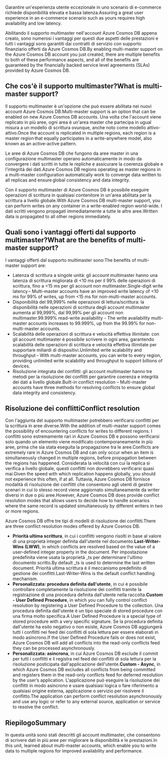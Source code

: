 <span data-ttu-id="e21d5-101">Garantire un'esperienza utente eccezionale in uno scenario di e-commerce richiede disponibilità elevata e bassa latenza.</span><span class="sxs-lookup"><span data-stu-id="e21d5-101">Assuring a great user experience in an e-commerce scenario such as yours requires high availability and low latency.</span></span>

<span data-ttu-id="e21d5-102">Abilitando il supporto multimaster nell'account Azure Cosmos DB appena creato, sono numerosi i vantaggi per questi due aspetti delle prestazioni e tutti i vantaggi sono garantiti dai contratti di servizio con supporto finanziario offerti da Azure Cosmos DB.</span><span class="sxs-lookup"><span data-stu-id="e21d5-102">By enabling multi-master support on the Azure Cosmos DB account you just created, there are multiple benefits to both of these performance aspects, and all of the benefits are guaranteed by the financially backed service level agreements (SLAs) provided by Azure Cosmos DB.</span></span>

## <a name="what-is-multi-master-support"></a><span data-ttu-id="e21d5-103">Che cos'è il supporto multimaster?</span><span class="sxs-lookup"><span data-stu-id="e21d5-103">What is multi-master support?</span></span>

<span data-ttu-id="e21d5-104">Il supporto multimaster è un'opzione che può essere abilitata nei nuovi account Azure Cosmos DB.</span><span class="sxs-lookup"><span data-stu-id="e21d5-104">Multi-master support is an option that can be enabled on new Azure Cosmos DB accounts.</span></span> <span data-ttu-id="e21d5-105">Una volta che l'account viene replicato in più aree, ogni area è un'area master che partecipa in ugual misura a un modello di scrittura ovunque, anche noto come modello attivo-attivo.</span><span class="sxs-lookup"><span data-stu-id="e21d5-105">Once the account is replicated in multiple regions, each region is a master region that equally participates in a write-anywhere model, also known as an active-active pattern.</span></span>

<span data-ttu-id="e21d5-106">Le aree di Azure Cosmos DB che fungono da aree master in una configurazione multimaster operano automaticamente in modo da convergere i dati scritti in tutte le repliche e assicurare la coerenza globale e l'integrità dei dati.</span><span class="sxs-lookup"><span data-stu-id="e21d5-106">Azure Cosmos DB regions operating as master regions in a multi-master configuration automatically work to converge data written to all replicas and ensure global consistency and data integrity.</span></span>

<span data-ttu-id="e21d5-107">Con il supporto multimaster di Azure Cosmos DB è possibile eseguire operazioni di scrittura in qualsiasi contenitore in un'area abilitata per la scrittura a livello globale.</span><span class="sxs-lookup"><span data-stu-id="e21d5-107">With Azure Cosmos DB multi-master support, you can perform writes on any container in a write-enabled region world-wide.</span></span> <span data-ttu-id="e21d5-108">I dati scritti vengono propagati immediatamente a tutte le altre aree.</span><span class="sxs-lookup"><span data-stu-id="e21d5-108">Written data is propagated to all other regions immediately.</span></span>  

## <a name="what-are-the-benefits-of-multi-master-support"></a><span data-ttu-id="e21d5-109">Quali sono i vantaggi offerti dal supporto multimaster?</span><span class="sxs-lookup"><span data-stu-id="e21d5-109">What are the benefits of multi-master support?</span></span>

<span data-ttu-id="e21d5-110">I vantaggi offerti dal supporto multimaster sono:</span><span class="sxs-lookup"><span data-stu-id="e21d5-110">The benefits of multi-master support are:</span></span>

* <span data-ttu-id="e21d5-111">Latenza di scrittura a singole unità: gli account multimaster hanno una latenza di scrittura migliorata di <10 ms per il 99% delle operazioni di scrittura, fino a <15 ms per gli account non multimaster.</span><span class="sxs-lookup"><span data-stu-id="e21d5-111">Single-digit write latency – Multi-master accounts have an improved write latency of <10 ms for 99% of writes, up from <15 ms for non-multi-master accounts.</span></span>
* <span data-ttu-id="e21d5-112">Disponibilità del 99,999% nelle operazioni di lettura/scrittura: la disponibilità nelle operazioni di scrittura degli account multimaster aumenta al 99,999%, dal 99,99% per gli account non multimaster.</span><span class="sxs-lookup"><span data-stu-id="e21d5-112">99.999% read-write availability - The write availability multi-master accounts increases to 99.999%, up from the 99.99% for non-multi-master accounts.</span></span>
* <span data-ttu-id="e21d5-113">Scalabilità delle operazioni di scrittura e velocità effettiva illimitate: con gli account multimaster è possibile scrivere in ogni area, garantendo scalabilità delle operazioni di scrittura e velocità effettiva illimitate per supportare miliardi di dispositivi.</span><span class="sxs-lookup"><span data-stu-id="e21d5-113">Unlimited write scalability and throughput – With multi-master accounts, you can write to every region, providing unlimited write scalability and throughput to support billions of devices.</span></span>
* <span data-ttu-id="e21d5-114">Risoluzione integrata dei conflitti: gli account multimaster hanno tre metodi per la risoluzione dei conflitti per garantire coerenza e integrità dei dati a livello globale.</span><span class="sxs-lookup"><span data-stu-id="e21d5-114">Built-in conflict resolution – Multi-master accounts have three methods for resolving conflicts to ensure global data integrity and consistency.</span></span> 

## <a name="conflict-resolution"></a><span data-ttu-id="e21d5-115">Risoluzione dei conflitti</span><span class="sxs-lookup"><span data-stu-id="e21d5-115">Conflict resolution</span></span>

<span data-ttu-id="e21d5-116">Con l'aggiunta del supporto multimaster potrebbero verificarsi conflitti per la scrittura in aree diverse.</span><span class="sxs-lookup"><span data-stu-id="e21d5-116">With the addition of multi-master support comes the possibility of encountering conflicts for writes to different regions.</span></span> <span data-ttu-id="e21d5-117">I conflitti sono estremamente rari in Azure Cosmos DB e possono verificarsi solo quando un elemento viene modificato contemporaneamente in più aree, prima che sia stata eseguita la propagazione tra le aree.</span><span class="sxs-lookup"><span data-stu-id="e21d5-117">Conflicts are extremely rare in Azure Cosmos DB and can only occur when an item is simultaneously changed in multiple regions, before propagation between the regions has happened.</span></span> <span data-ttu-id="e21d5-118">Considerata la velocità con cui la replica si verifica a livello globale, questi conflitti non dovrebbero verificarsi quasi mai.</span><span class="sxs-lookup"><span data-stu-id="e21d5-118">Given the speed with which replication happens globally, you should not experience this often, if at all.</span></span> <span data-ttu-id="e21d5-119">Tuttavia, Azure Cosmos DB fornisce modalità di risoluzione dei conflitti che consentono agli utenti di gestire scenari in cui lo stesso record viene aggiornato simultaneamente da writer diversi in due o più aree.</span><span class="sxs-lookup"><span data-stu-id="e21d5-119">However, Azure Cosmos DB does provide conflict resolution modes that allows users to decide how to handle scenarios where the same record is updated simultaneously by different writers in two or more regions.</span></span>  

<span data-ttu-id="e21d5-120">Azure Cosmos DB offre tre tipi di modelli di risoluzione dei conflitti.</span><span class="sxs-lookup"><span data-stu-id="e21d5-120">There are three conflict resolution modes offered by Azure Cosmos DB.</span></span> 
* <span data-ttu-id="e21d5-121">**Priorità ultima scrittura**, in cui i conflitti vengono risolti in base al valore di una proprietà integer definita dall'utente nel documento.</span><span class="sxs-lookup"><span data-stu-id="e21d5-121">**Last-Writer-Wins (LWW)**, in which conflicts are resolved based on the value of a user-defined integer property in the document.</span></span> <span data-ttu-id="e21d5-122">Per impostazione predefinita viene usata la proprietà _ts per determinare l'ultimo documento scritto.</span><span class="sxs-lookup"><span data-stu-id="e21d5-122">By default _ts is used to determine the last written document.</span></span> <span data-ttu-id="e21d5-123">Priorità ultima scrittura è il meccanismo predefinito di gestione dei conflitti.</span><span class="sxs-lookup"><span data-stu-id="e21d5-123">Last-Writer-Wins is the default conflict handling mechanism.</span></span>
* <span data-ttu-id="e21d5-124">**Personalizzata: procedura definita dall'utente**, in cui è possibile controllare completamente la risoluzione dei conflitti tramite la registrazione di una procedura definita dall'utente nella raccolta.</span><span class="sxs-lookup"><span data-stu-id="e21d5-124">**Custom - User Defined Procedure**, in which you can fully control conflict resolution by registering a User Defined Procedure to the collection.</span></span> <span data-ttu-id="e21d5-125">Una procedura definita dall'utente è un tipo speciale di stored procedure con una firma molto specifica.</span><span class="sxs-lookup"><span data-stu-id="e21d5-125">A User Defined Procedure is a special type of stored procedure with a very specific signature.</span></span> <span data-ttu-id="e21d5-126">Se la procedura definita dall'utente ha esito negativo o non esiste, Azure Cosmos DB aggiungerà tutti i conflitti nei feed dei conflitti di sola lettura per essere elaborati in modo asincrono.</span><span class="sxs-lookup"><span data-stu-id="e21d5-126">If the User Defined Procedure fails or does not exist, Azure Cosmos DB will add all conflicts into the read-only conflicts feed they can be processed asynchronously.</span></span>  
* <span data-ttu-id="e21d5-127">**Personalizzata: asincrona**, in cui Azure Cosmos DB esclude il commit per tutti i conflitti e li registra nel feed dei conflitti di sola lettura per la risoluzione posticipata dall'applicazione dell'utente.</span><span class="sxs-lookup"><span data-stu-id="e21d5-127">**Custom - Async**, in which Azure Cosmos DB excludes all conflicts from being committed and registers them in the read-only conflicts feed for deferred resolution by the user’s application.</span></span> <span data-ttu-id="e21d5-128">L'applicazione può eseguire la risoluzione dei conflitti in modo asincrono e usare qualsiasi logica o fare riferimento a qualsiasi origine esterna, applicazione o servizio per risolvere il conflitto.</span><span class="sxs-lookup"><span data-stu-id="e21d5-128">The application can perform conflict resolution asynchronously and use any logic or refer to any external source, application or service to resolve the conflict.</span></span>

## <a name="summary"></a><span data-ttu-id="e21d5-129">Riepilogo</span><span class="sxs-lookup"><span data-stu-id="e21d5-129">Summary</span></span>

<span data-ttu-id="e21d5-130">In questa unità sono stati descritti gli account multimaster, che consentono di scrivere dati in più aree per migliorare la disponibilità e le prestazioni.</span><span class="sxs-lookup"><span data-stu-id="e21d5-130">In this unit, learned about multi-master accounts, which enable you to write data to multiple regions for improved availability and performance.</span></span>